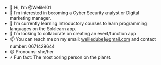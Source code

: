 - 👋 Hi, I’m @Welile101
- 👀 I’m interested in becoming a Cyber Security analyst or Digital marketing manager.
- 🌱 I’m currently learning Introductory courses to learn programming languages on the Sololearn app.
- 💞️ I’m looking to collaborate on creating an event/function app
- 📫 You can reach me on my email: weliledube1@gmail.com and contact number: 0671429644
- 😄 Pronouns: she/her
- ⚡ Fun fact: The most boring person on the planet. 

<!---
Welile101/Welile101 is a ✨ special ✨ repository because its `README.md` (this file) appears on your GitHub profile.
You can click the Preview link to take a look at your changes.
--->
